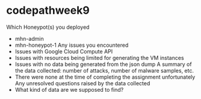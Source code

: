 # codepathweek9

Which Honeypot(s) you deployed
- mhn-admin
- mhn-honeypot-1
Any issues you encountered
- Issues with Google Cloud Compute API
- Issues with resources being limited for generating the VM instances
- Issues with no data being generated from the json dump
A summary of the data collected: number of attacks, number of malware samples, etc.
- There were none at the time of completing the assignment unfortunately
Any unresolved questions raised by the data collected
- What kind of data are we supposed to find?
